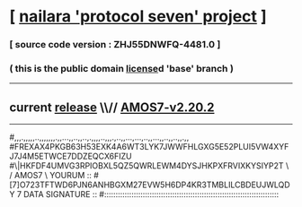 
# [ [nailara 'protocol seven' project](http://nailara.network/) ]

### [ source code version : ZHJ55DNWFQ-4481.0 ]

### ( this is the public domain [license](../license)d 'base' branch )
---
## current [release](https://github.com/nailara-technologies/protocol-7/releases) \\\\// [AMOS7-v2.20.2](https://github.com/nailara-technologies/protocol-7/releases/tag/AMOS7-v2.20.2)
---

#,,,.,,,,,..,,,,,,,.,,...,,..,,..,.,,,,..,,,.,..,,...,...,..,,...,,..,,..,,.,,
#FREXAX4PKGB63H53EXK4A6WT3LYK7JWWFHLGXG5E52PLUI5VW4XYFJ7J4M5ETWCE7DDZEQCX6FIZU
#\\\|HKFDF4UMVG3RPIOBXL5QZ5QWRLEWM4DYSJHKPXFRVIXKYSIYP2T \ / AMOS7 \ YOURUM ::
#\[7]O723TFTWD6PJN6ANHBGXM27EVW5H6DP4KR3TMBLILCBDEUJWLQDY 7  DATA SIGNATURE ::
#:::::::::::::::::::::::::::::::::::::::::::::::::::::::::::::::::::::::::::::
